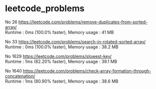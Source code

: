 # leetcode_problems

No 26 https://leetcode.com/problems/remove-duplicates-from-sorted-array/ \
Runtime : 0ms (100.0% faster), Memory usage : 41 MB

No 33 https://leetcode.com/problems/search-in-rotated-sorted-array/ \
Runtime : 0ms (100.0% faster), Memory usage : 38.2 MB

No 1629 https://leetcode.com/problems/slowest-key/ \
Runtime : 1ms (82.20% faster), Memory usage : 39.1 MB

No 1640 https://leetcode.com/problems/check-array-formation-through-concatenation/ \
Runtime : 1ms (80.90% faster), Memory usage : 38.6 MB
